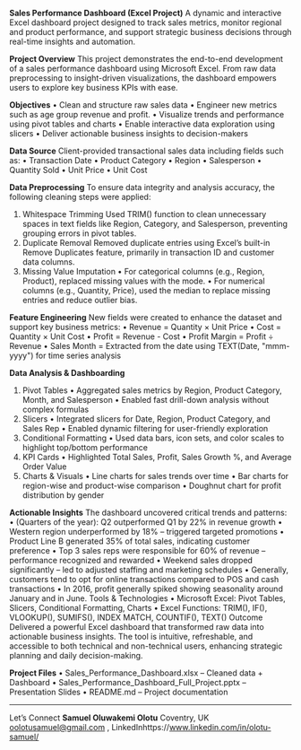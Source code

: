 **Sales Performance Dashboard (Excel Project)**
A dynamic and interactive Excel dashboard project designed to track sales metrics, monitor regional and product performance, and support strategic business decisions through real-time insights and automation.

**Project Overview**
This project demonstrates the end-to-end development of a sales performance dashboard using Microsoft Excel. From raw data preprocessing to insight-driven visualizations, the dashboard empowers users to explore key business KPIs with ease.

**Objectives**
•	Clean and structure raw sales data
•	Engineer new metrics such as age group revenue and profit.
•	Visualize trends and performance using pivot tables and charts
•	Enable interactive data exploration using slicers
•	Deliver actionable business insights to decision-makers

**Data Source**
Client-provided transactional sales data including fields such as:
•	Transaction Date
•	Product Category
•	Region
•	Salesperson
•	Quantity Sold
•	Unit Price
•	Unit Cost

**Data Preprocessing**
To ensure data integrity and analysis accuracy, the following cleaning steps were applied:
1. Whitespace Trimming
Used TRIM() function to clean unnecessary spaces in text fields like Region, Category, and Salesperson, preventing grouping errors in pivot tables.
2. Duplicate Removal
Removed duplicate entries using Excel’s built-in Remove Duplicates feature, primarily in transaction ID and customer data columns.
3. Missing Value Imputation
•	For categorical columns (e.g., Region, Product), replaced missing values with the mode.
•	For numerical columns (e.g., Quantity, Price), used the median to replace missing entries and reduce outlier bias.

**Feature Engineering**
New fields were created to enhance the dataset and support key business metrics:
•	Revenue = Quantity × Unit Price
•	Cost = Quantity × Unit Cost
•	Profit = Revenue - Cost
•	Profit Margin = Profit ÷ Revenue
•	Sales Month = Extracted from the date using TEXT(Date, "mmm-yyyy") for time series analysis

**Data Analysis & Dashboarding**
1. Pivot Tables
•	Aggregated sales metrics by Region, Product Category, Month, and Salesperson
•	Enabled fast drill-down analysis without complex formulas
2. Slicers
•	Integrated slicers for Date, Region, Product Category, and Sales Rep
•	Enabled dynamic filtering for user-friendly exploration
3. Conditional Formatting
•	Used data bars, icon sets, and color scales to highlight top/bottom performance
4. KPI Cards
•	Highlighted Total Sales, Profit, Sales Growth %, and Average Order Value
5. Charts & Visuals
•	Line charts for sales trends over time
•	Bar charts for region-wise and product-wise comparison
•	Doughnut chart for profit distribution by gender

**Actionable Insights**
The dashboard uncovered critical trends and patterns:
•	(Quarters of the year): Q2 outperformed Q1 by 22% in revenue growth
•	Western region underperformed by 18% – triggered targeted promotions
•	 Product Line B generated 35% of total sales, indicating customer preference
•	 Top 3 sales reps were responsible for 60% of revenue – performance recognized and rewarded
•	Weekend sales dropped significantly – led to adjusted staffing and marketing schedules
•	Generally, customers tend to opt for online transactions compared to POS and cash transactions
•	In 2016, profit generally spiked showing seasonality around January and in June.
Tools & Technologies
•	Microsoft Excel: Pivot Tables, Slicers, Conditional Formatting, Charts
•	Excel Functions: TRIM(), IF(), VLOOKUP(), SUMIFS(), INDEX MATCH, COUNTIF(), TEXT()
Outcome
Delivered a powerful Excel dashboard that transformed raw data into actionable business insights. The tool is intuitive, refreshable, and accessible to both technical and non-technical users, enhancing strategic planning and daily decision-making.

**Project Files**
•	Sales_Performance_Dashboard.xlsx – Cleaned data + Dashboard
•	Sales_Performance_Dashboard_Full_Project.pptx – Presentation Slides
•	README.md – Project documentation
________________________________________
Let’s Connect
**Samuel Oluwakemi Olotu**
 Coventry, UK
 oolotusamuel@gmail.com , LinkedInhttps://www.linkedin.com/in/olotu-samuel/



